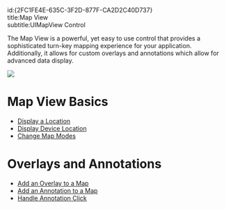 id:{2FC1FE4E-635C-3F2D-877F-CA2D2C40D737}  
title:Map View  
subtitle:UIMapView Control  

The Map View is a powerful, yet easy to use control that provides a
sophisticated turn-key mapping experience for your application. Additionally, it
allows for custom overlays and annotations which allow for advanced data
display.

 [ ![](Images/MapView1.png)](Images/MapView1.png)

 <a name="Map_View_Basics" class="injected"></a>


# Map View Basics

-   [Display a Location](/recipes/ios/content_controls/map_view/display_a_location) 
-   [Display Device Location](/recipes/ios/content_controls/map_view/display_device_location) 
-   [Change Map Modes](/recipes/ios/content_controls/map_view/change_map_modes) 


 <a name="Overlays_and_Annotations" class="injected"></a>


# Overlays and Annotations

-   [Add an Overlay to a Map](/recipes/ios/content_controls/map_view/add_an_overlay_to_a_map) 
-   [Add an Annotation to a Map](/recipes/ios/content_controls/map_view/add_an_annotation_to_a_map) 
-   [Handle Annotation Click](/recipes/ios/content_controls/map_view/handle_annotation_click)